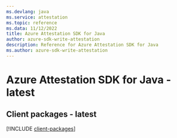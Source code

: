 ```yaml
---
ms.devlang: java
ms.service: attestation
ms.topic: reference
ms.data: 11/12/2022
title: Azure Attestation SDK for Java
author: azure-sdk-write-attestation
description: Reference for Azure Attestation SDK for Java
ms.author: azure-sdk-write-attestation
---
```

# Azure Attestation SDK for Java - latest

## Client packages - latest
[!INCLUDE [client-packages](attestation-client-index.md)]